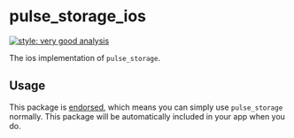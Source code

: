 # pulse_storage_ios

[![style: very good analysis][very_good_analysis_badge]][very_good_analysis_link]

The ios implementation of `pulse_storage`.

## Usage

This package is [endorsed][endorsed_link], which means you can simply use `pulse_storage`
normally. This package will be automatically included in your app when you do.

[endorsed_link]: https://flutter.dev/docs/development/packages-and-plugins/developing-packages#endorsed-federated-plugin
[very_good_analysis_badge]: https://img.shields.io/badge/style-very_good_analysis-B22C89.svg
[very_good_analysis_link]: https://pub.dev/packages/very_good_analysis